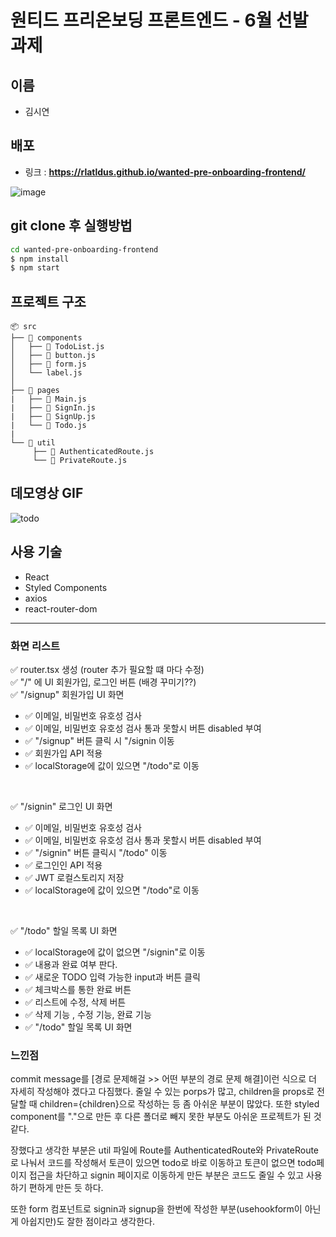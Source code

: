 # 원티드 프리온보딩 프론트엔드 - 6월 선발 과제

## 이름
- 김시연

## 배포
- 링크 : **<https://rlatldus.github.io/wanted-pre-onboarding-frontend/>**

![image](https://github.com/rlatldus/wanted-pre-onboarding-frontend/assets/122216298/0b72fadc-3582-40d8-afd1-32698b4c9326)



## git clone 후 실행방법
 ```zsh
 cd wanted-pre-onboarding-frontend
 $ npm install
 $ npm start
 ``` 

## 프로젝트 구조
```
📦 src
├── 📂 components
│   ├── 📄 TodoList.js
│   ├── 📄 button.js
│   ├── 📄 form.js
│   └── label.js
│
├── 📂 pages
|   ├── 📄 Main.js
|   ├── 📄 SignIn.js 
|   ├── 📄 SignUp.js
|   └── 📄 Todo.js
| 
└── 📂 util
     ├── 📄 AuthenticatedRoute.js
     └── 📄 PrivateRoute.js

```
## 데모영상 GIF

![todo](https://github.com/rlatldus/wanted-pre-onboarding-frontend/assets/122216298/51784876-f94c-477b-9fbe-db6d4b15db26)



## 사용 기술
- React
- Styled Components
- axios
- react-router-dom

<hr/>

### 화면 리스트 
:white_check_mark: router.tsx 생성   (router 추가 필요할 떄 마다 수정)   
:white_check_mark: "/" 에 UI 회원가입, 로그인 버튼 (배경 꾸미기??)   
:white_check_mark: "/signup" 회원가입 UI 화면   
- :white_check_mark: 이메일, 비밀번호 유호성 검사      
- :white_check_mark: 이메일, 비밀번호 유호성 검사 통과 못할시 버튼 disabled 부여         
- :white_check_mark: "/signup" 버튼 클릭 시 "/signin 이동      
- :white_check_mark: 회원가입 API 적용    
- :white_check_mark: localStorage에 값이 있으면 "/todo"로 이동    

<br>

:white_check_mark: "/signin" 로그인 UI 화면   
- :white_check_mark: 이메일, 비밀번호 유호성 검사      
- :white_check_mark: 이메일, 비밀번호 유호성 검사 통과 못할시 버튼 disabled 부여         
- :white_check_mark: "/signin" 버튼 클릭시 "/todo" 이동
- :white_check_mark: 로그인인 API 적용   
- :white_check_mark: JWT 로컬스토리지 저장   
- :white_check_mark: localStorage에 값이 있으면 "/todo"로 이동   

<br>

:white_check_mark: "/todo" 할일 목록 UI 화면
- :white_check_mark: localStorage에 값이 없으면 "/signin"로 이동
- :white_check_mark: 내용과 완료 여부 판다.
- :white_check_mark: 새로운 TODO 입력 가능한 input과 버튼 클릭
- :white_check_mark: 체크박스를 통한 완료 버튼
- :white_check_mark: 리스트에 수정, 삭제 버튼
- :white_check_mark: 삭제 기능 , 수정 기능, 완료 기능
- :white_check_mark: "/todo" 할일 목록 UI 화면

### 느낀점

commit message를 [경로 문제해걸 >> 어떤 부분의 경로 문제 해결]이런 식으로 더 자세히 작성해야 겠다고 다짐했다.
줄일 수 있는 porps가 많고, children을 props로 전달할 때 children={children}으로 작성하는 등 좀 아쉬운 부분이 많았다. 또한 styled component를 "."으로 만든 후 다른 폴더로 빼지 못한 부분도 아쉬운 프로젝트가 된 것 같다.

장했다고 생각한 부분은 util 파일에 Route를 AuthenticatedRoute와 PrivateRoute로 나눠서 코드를 작성해서 토큰이 있으면 todo로 바로 이동하고 토큰이 없으면 todo페이지 접근을 차단하고 signin 페이지로 이동하게 만든 부분은 코드도 줄일 수 있고 사용하기 편하게 만든 듯 하다.

또한 form 컴포넌트로 signin과 signup을 한번에 작성한 부분(usehookform이 아닌게 아쉽지만)도 잘한 점이라고 생각한다.
